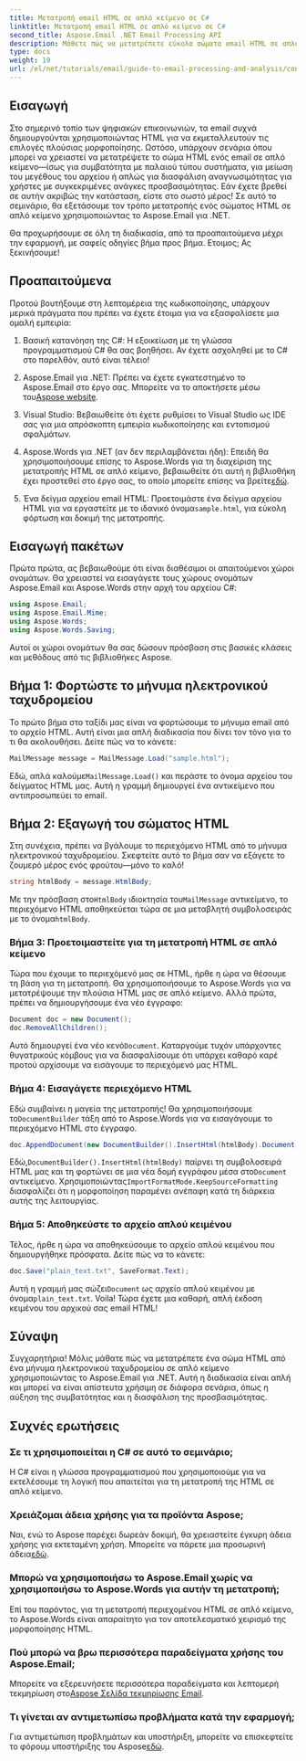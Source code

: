 ```yaml
---
title: Μετατροπή email HTML σε απλό κείμενο σε C#
linktitle: Μετατροπή email HTML σε απλό κείμενο σε C#
second_title: Aspose.Email .NET Email Processing API
description: Μάθετε πώς να μετατρέπετε εύκολα σώματα email HTML σε απλό κείμενο χρησιμοποιώντας το Aspose.Email για .NET σε αυτό το λεπτομερές, βήμα προς βήμα σεμινάριο.
type: docs
weight: 19
url: /el/net/tutorials/email/guide-to-email-processing-and-analysis/convert-html-email-to-plain-text/
---
```

## Εισαγωγή

Στο σημερινό τοπίο των ψηφιακών επικοινωνιών, τα email συχνά δημιουργούνται χρησιμοποιώντας HTML για να εκμεταλλευτούν τις επιλογές πλούσιας μορφοποίησης. Ωστόσο, υπάρχουν σενάρια όπου μπορεί να χρειαστεί να μετατρέψετε το σώμα HTML ενός email σε απλό κείμενο—ίσως για συμβατότητα με παλαιού τύπου συστήματα, για μείωση του μεγέθους του αρχείου ή απλώς για διασφάλιση αναγνωσιμότητας για χρήστες με συγκεκριμένες ανάγκες προσβασιμότητας. Εάν έχετε βρεθεί σε αυτήν ακριβώς την κατάσταση, είστε στο σωστό μέρος! Σε αυτό το σεμινάριο, θα εξετάσουμε τον τρόπο μετατροπής ενός σώματος HTML σε απλό κείμενο χρησιμοποιώντας το Aspose.Email για .NET. 

Θα προχωρήσουμε σε όλη τη διαδικασία, από τα προαπαιτούμενα μέχρι την εφαρμογή, με σαφείς οδηγίες βήμα προς βήμα. Ετοιμος; Ας ξεκινήσουμε!

## Προαπαιτούμενα

Προτού βουτήξουμε στη λεπτομέρεια της κωδικοποίησης, υπάρχουν μερικά πράγματα που πρέπει να έχετε έτοιμα για να εξασφαλίσετε μια ομαλή εμπειρία:

1. Βασική κατανόηση της C#: Η εξοικείωση με τη γλώσσα προγραμματισμού C# θα σας βοηθήσει. Αν έχετε ασχοληθεί με το C# στο παρελθόν, αυτό είναι τέλειο!

2. Aspose.Email για .NET: Πρέπει να έχετε εγκατεστημένο το Aspose.Email στο έργο σας. Μπορείτε να το αποκτήσετε μέσω του[Aspose website](https://releases.aspose.com/email/net/).

3. Visual Studio: Βεβαιωθείτε ότι έχετε ρυθμίσει το Visual Studio ως IDE σας για μια απρόσκοπτη εμπειρία κωδικοποίησης και εντοπισμού σφαλμάτων.

4.  Aspose.Words για .NET (αν δεν περιλαμβάνεται ήδη): Επειδή θα χρησιμοποιήσουμε επίσης το Aspose.Words για τη διαχείριση της μετατροπής HTML σε απλό κείμενο, βεβαιωθείτε ότι αυτή η βιβλιοθήκη έχει προστεθεί στο έργο σας, το οποίο μπορείτε επίσης να βρείτε[εδώ](https://releases.aspose.com/words/net/).

5.  Ένα δείγμα αρχείου email HTML: Προετοιμάστε ένα δείγμα αρχείου HTML για να εργαστείτε με το ιδανικό όνομα`sample.html`, για εύκολη φόρτωση και δοκιμή της μετατροπής.

## Εισαγωγή πακέτων

Πρώτα πρώτα, ας βεβαιωθούμε ότι είναι διαθέσιμοι οι απαιτούμενοι χώροι ονομάτων. Θα χρειαστεί να εισαγάγετε τους χώρους ονομάτων Aspose.Email και Aspose.Words στην αρχή του αρχείου C#:

```csharp
using Aspose.Email;
using Aspose.Email.Mime;
using Aspose.Words;
using Aspose.Words.Saving;
```

Αυτοί οι χώροι ονομάτων θα σας δώσουν πρόσβαση στις βασικές κλάσεις και μεθόδους από τις βιβλιοθήκες Aspose.

## Βήμα 1: Φορτώστε το μήνυμα ηλεκτρονικού ταχυδρομείου

Το πρώτο βήμα στο ταξίδι μας είναι να φορτώσουμε το μήνυμα email από το αρχείο HTML. Αυτή είναι μια απλή διαδικασία που δίνει τον τόνο για το τι θα ακολουθήσει. Δείτε πώς να το κάνετε:

```csharp
MailMessage message = MailMessage.Load("sample.html");
```

 Εδώ, απλά καλούμε`MailMessage.Load()` και περάστε το όνομα αρχείου του δείγματος HTML μας. Αυτή η γραμμή δημιουργεί ένα αντικείμενο που αντιπροσωπεύει το email.

## Βήμα 2: Εξαγωγή του σώματος HTML

Στη συνέχεια, πρέπει να βγάλουμε το περιεχόμενο HTML από το μήνυμα ηλεκτρονικού ταχυδρομείου. Σκεφτείτε αυτό το βήμα σαν να εξάγετε το ζουμερό μέρος ενός φρούτου—μόνο το καλό!

```csharp
string htmlBody = message.HtmlBody;
```

 Με την πρόσβαση στο`HtmlBody` ιδιοκτησία του`MailMessage` αντικείμενο, το περιεχόμενο HTML αποθηκεύεται τώρα σε μια μεταβλητή συμβολοσειράς με το όνομα`htmlBody`.

### Βήμα 3: Προετοιμαστείτε για τη μετατροπή HTML σε απλό κείμενο

Τώρα που έχουμε το περιεχόμενό μας σε HTML, ήρθε η ώρα να θέσουμε τη βάση για τη μετατροπή. Θα χρησιμοποιήσουμε το Aspose.Words για να μετατρέψουμε την πλούσια HTML μας σε απλό κείμενο. Αλλά πρώτα, πρέπει να δημιουργήσουμε ένα νέο έγγραφο:

```csharp
Document doc = new Document();
doc.RemoveAllChildren();
```

 Αυτό δημιουργεί ένα νέο κενό`Document`. Καταργούμε τυχόν υπάρχοντες θυγατρικούς κόμβους για να διασφαλίσουμε ότι υπάρχει καθαρό καρέ προτού αρχίσουμε να εισάγουμε το περιεχόμενό μας HTML.

### Βήμα 4: Εισαγάγετε περιεχόμενο HTML

 Εδώ συμβαίνει η μαγεία της μετατροπής! Θα χρησιμοποιήσουμε το`DocumentBuilder` τάξη από το Aspose.Words για να εισαγάγουμε το περιεχόμενο HTML στο έγγραφο. 

```csharp
doc.AppendDocument(new DocumentBuilder().InsertHtml(htmlBody).Document, ImportFormatMode.KeepSourceFormatting);
```

 Εδώ,`DocumentBuilder().InsertHtml(htmlBody)` παίρνει τη συμβολοσειρά HTML μας και τη φορτώνει σε μια νέα δομή εγγράφου μέσα στο`Document` αντικείμενο. Χρησιμοποιώντας`ImportFormatMode.KeepSourceFormatting` διασφαλίζει ότι η μορφοποίηση παραμένει ανέπαφη κατά τη διάρκεια αυτής της λειτουργίας.

### Βήμα 5: Αποθηκεύστε το αρχείο απλού κειμένου

Τέλος, ήρθε η ώρα να αποθηκεύσουμε το αρχείο απλού κειμένου που δημιουργήθηκε πρόσφατα. Δείτε πώς να το κάνετε:

```csharp
doc.Save("plain_text.txt", SaveFormat.Text);
```

 Αυτή η γραμμή μας σώζει`Document` ως αρχείο απλού κειμένου με όνομα`plain_text.txt`. Voila! Τώρα έχετε μια καθαρή, απλή έκδοση κειμένου του αρχικού σας email HTML!

## Σύναψη

Συγχαρητήρια! Μόλις μάθατε πώς να μετατρέπετε ένα σώμα HTML από ένα μήνυμα ηλεκτρονικού ταχυδρομείου σε απλό κείμενο χρησιμοποιώντας το Aspose.Email για .NET. Αυτή η διαδικασία είναι απλή και μπορεί να είναι απίστευτα χρήσιμη σε διάφορα σενάρια, όπως η αύξηση της συμβατότητας και η διασφάλιση της προσβασιμότητας. 

## Συχνές ερωτήσεις

### Σε τι χρησιμοποιείται η C# σε αυτό το σεμινάριο;  
Η C# είναι η γλώσσα προγραμματισμού που χρησιμοποιούμε για να εκτελέσουμε τη λογική που απαιτείται για τη μετατροπή της HTML σε απλό κείμενο.

### Χρειάζομαι άδεια χρήσης για τα προϊόντα Aspose;  
 Ναι, ενώ το Aspose παρέχει δωρεάν δοκιμή, θα χρειαστείτε έγκυρη άδεια χρήσης για εκτεταμένη χρήση. Μπορείτε να πάρετε μια προσωρινή άδεια[εδώ](https://purchase.conholdate.com/temporary-license/).

### Μπορώ να χρησιμοποιήσω το Aspose.Email χωρίς να χρησιμοποιήσω το Aspose.Words για αυτήν τη μετατροπή;  
Επί του παρόντος, για τη μετατροπή περιεχομένου HTML σε απλό κείμενο, το Aspose.Words είναι απαραίτητο για τον αποτελεσματικό χειρισμό της μορφοποίησης HTML.

### Πού μπορώ να βρω περισσότερα παραδείγματα χρήσης του Aspose.Email;  
 Μπορείτε να εξερευνήσετε περισσότερα παραδείγματα και λεπτομερή τεκμηρίωση στο[Aspose Σελίδα τεκμηρίωσης Email](https://reference.aspose.com/email/net/).

### Τι γίνεται αν αντιμετωπίσω προβλήματα κατά την εφαρμογή;  
 Για αντιμετώπιση προβλημάτων και υποστήριξη, μπορείτε να επισκεφτείτε το φόρουμ υποστήριξης του Aspose[εδώ](https://forum.aspose.com/c/email/12/).